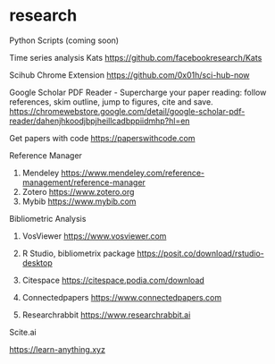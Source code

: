 # research
Python Scripts (coming soon)

Time series analysis
Kats https://github.com/facebookresearch/Kats

Scihub Chrome Extension
https://github.com/0x01h/sci-hub-now

Google Scholar PDF Reader - Supercharge your paper reading: follow references, skim outline, jump to figures, cite and save.
https://chromewebstore.google.com/detail/google-scholar-pdf-reader/dahenjhkoodjbpjheillcadbppiidmhp?hl=en

Get papers with code
https://paperswithcode.com

Reference Manager
1. Mendeley https://www.mendeley.com/reference-management/reference-manager
2. Zotero https://www.zotero.org
3. Mybib https://www.mybib.com

Bibliometric Analysis
1. VosViewer
https://www.vosviewer.com

2. R Studio, bibliometrix package
https://posit.co/download/rstudio-desktop

3. Citespace
https://citespace.podia.com/download

4. Connectedpapers
https://www.connectedpapers.com

5. Researchrabbit
https://www.researchrabbit.ai

Scite.ai

https://learn-anything.xyz
